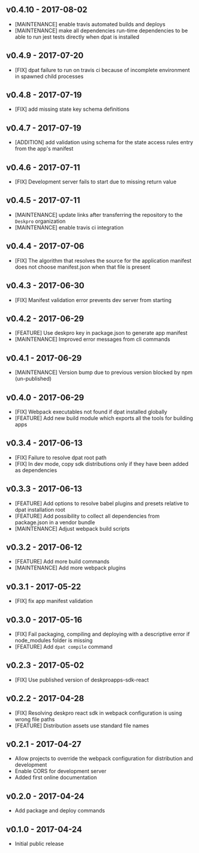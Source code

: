 ## v0.4.10 - 2017-08-02
* [MAINTENANCE] enable travis automated builds and deploys
* [MAINTENANCE] make all dependencies run-time dependencies to be able to run jest tests directly when dpat is installed 

## v0.4.9 - 2017-07-20
* [FIX] dpat failure to run on travis ci because of incomplete environment in spawned child processes

## v0.4.8 - 2017-07-19
* [FIX] add missing state key schema definitions

## v0.4.7 - 2017-07-19
* [ADDITION] add validation using schema for the state access rules entry from the app's manifest

## v0.4.6 - 2017-07-11
* [FIX] Development server fails to start due to missing return value

## v0.4.5 - 2017-07-11
* [MAINTENANCE] update links after transferring the repository to the `Deskpro` organization
* [MAINTENANCE] enable travis ci integration

## v0.4.4 - 2017-07-06
* [FIX] The algorithm that resolves the source for the application manifest does not choose manifest.json when that file is present

## v0.4.3 - 2017-06-30
* [FIX] Manifest validation error prevents dev server from starting

## v0.4.2 - 2017-06-29

* [FEATURE] Use deskpro key in package.json to generate app manifest
* [MAINTENANCE] Improved error messages from cli commands
  
## v0.4.1 - 2017-06-29

* [MAINTENANCE] Version bump due to previous version blocked by npm (un-published)  

## v0.4.0 - 2017-06-29

* [FIX] Webpack executables not found if dpat installed globally
* [FEATURE] Add new build module which exports all the tools for building apps

## v0.3.4 - 2017-06-13

* [FIX] Failure to resolve dpat root path 
* [FIX] In dev mode, copy sdk distributions only if they have been added as dependencies 

## v0.3.3 - 2017-06-13

* [FEATURE] Add options to resolve babel plugins and presets relative to dpat installation root
* [FEATURE] Add possibility to collect all dependencies from package.json in a vendor bundle
* [MAINTENANCE] Adjust webpack build scripts  

## v0.3.2 - 2017-06-12

* [FEATURE] Add more build commands
* [MAINTENANCE] Add more webpack plugins

## v0.3.1 - 2017-05-22

* [FIX] fix app manifest validation

## v0.3.0 - 2017-05-16

* [FIX] Fail packaging, compiling and deploying with a descriptive error if node_modules folder is missing
* [FEATURE] Add `dpat compile` command


## v0.2.3 - 2017-05-02

* [FIX] Use published version of deskproapps-sdk-react

## v0.2.2 - 2017-04-28

* [FIX] Resolving deskpro react sdk in webpack configuration is using wrong file paths
* [FEATURE] Distribution assets use standard file names

## v0.2.1 - 2017-04-27

* Allow projects to override the webpack configuration for distribution and development
* Enable CORS for development server
* Added first online documentation

## v0.2.0 - 2017-04-24

* Add package and deploy commands

## v0.1.0 - 2017-04-24

* Initial public release